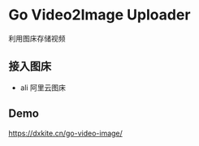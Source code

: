 # Go Video2Image Uploader

利用图床存储视频

## 接入图床

- ali 阿里云图床

## Demo

https://dxkite.cn/go-video-image/
